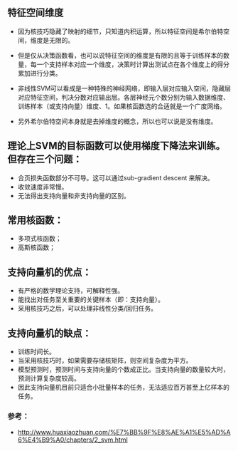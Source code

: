 ## 特征空间维度
- 因为核技巧隐藏了映射的细节，只知道内积运算，所以特征空间是希尔伯特空间，维度是无限的。

- 但是仅从决策函数看，也可以说特征空间的维度是有限的且等于训练样本的数量，每一个支持样本对应一个维度，决策时计算出测试点在各个维度上的得分累加进行分类。

- 非线性SVM可以看成是一种特殊的神经网络，即输入层对应输入空间，隐藏层对应特征空间，判决分数对应输出层。各层神经元个数分别为输入数据维度、训练样本（或支持向量）维度、1。如果核函数选的合适就是一个广度网络。

- 另外希尔伯特空间本身就是去掉维度的概念，所以也可以说是没有维度。

## 理论上SVM的目标函数可以使用梯度下降法来训练。但存在三个问题：

- 合页损失函数部分不可导。这可以通过sub-gradient descent 来解决。
- 收敛速度非常慢。
- 无法得出支持向量和非支持向量的区别。

## 常用核函数：
- 多项式核函数；
- 高斯核函数；

## 支持向量机的优点：

- 有严格的数学理论支持，可解释性强。
- 能找出对任务至关重要的关键样本（即：支持向量）。
- 采用核技巧之后，可以处理非线性分类/回归任务。

## 支持向量机的缺点：

- 训练时间长。
- 当采用核技巧时，如果需要存储核矩阵，则空间复杂度为平方。
- 模型预测时，预测时间与支持向量的个数成正比。当支持向量的数量较大时，预测计算复杂度较高。
- 因此支持向量机目前只适合小批量样本的任务，无法适应百万甚至上亿样本的任务。









### 参考：
-  http://www.huaxiaozhuan.com/%E7%BB%9F%E8%AE%A1%E5%AD%A6%E4%B9%A0/chapters/2_svm.html

